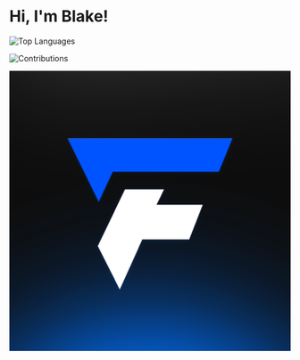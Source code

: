 # Hi, I'm Blake!

![Top Languages](https://github-readme-stats.vercel.app/api/top-langs/?username=blakeayye&layout=compact)

![Contributions](https://github-readme-streak-stats.herokuapp.com/?user=blakeayye&theme=radical)

![Example Image](fiveforge_avatar.png)
